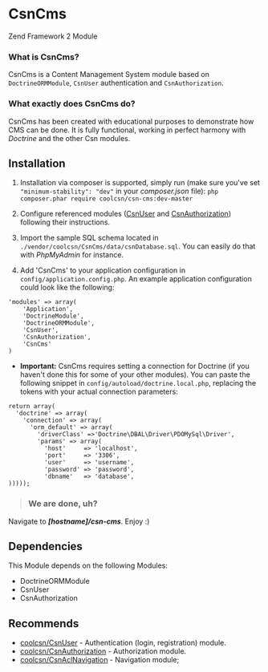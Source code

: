 CsnCms
======
Zend Framework 2 Module

### What is CsnCms? ###
CsnCms is a Content Management System module based on `DoctrineORMModule`, `CsnUser` authentication and `CsnAuthorization`.

### What exactly does CsnCms do? ###
CsnCms has been created with educational purposes to demonstrate how CMS can be done. It is fully functional, working in perfect harmony with *Doctrine* and the other Csn modules.

Installation
------------
1. Installation via composer is supported, simply run (make sure you've set `"minimum-stability": "dev"` in your *composer.json* file):
`php composer.phar require coolcsn/csn-cms:dev-master`

2. Configure referenced modules ([CsnUser](https://github.com/coolcsn/CsnUser) and [CsnAuthorization](https://github.com/coolcsn/CsnAuthorization)) following their instructions.

3. Import the sample SQL schema located in `./vendor/coolcsn/CsnCms/data/csnDatabase.sql`. You can easily do that with *PhpMyAdmin* for instance.

4. Add 'CsnCms' to your application configuration in `config/application.config.php`. An example application configuration could look like the following:

```
'modules' => array(
    'Application',
    'DoctrineModule',
    'DoctrineORMModule',
    'CsnUser',
    'CsnAuthorization',
    'CsnCms'
)
```

- **Important:** CsnCms requires setting a connection for Doctrine (if you haven't done this for some of your other modules). You can paste the following snippet in `config/autoload/doctrine.local.php`, replacing the tokens with your actual connection parameters:

```
return array(
  'doctrine' => array(
    'connection' => array(
      'orm_default' => array(
        'driverClass' =>'Doctrine\DBAL\Driver\PDOMySql\Driver',
        'params' => array(
          'host'     => 'localhost',
          'port'     => '3306',
          'user'     => 'username',
          'password' => 'password',
          'dbname'   => 'database',
)))));
```

>### We are done, uh? ###
Navigate to ***[hostname]/csn-cms***. Enjoy :)

Dependencies
------------
This Module depends on the following Modules:

- DoctrineORMModule
- CsnUser
- CsnAuthorization

Recommends
----------
- [coolcsn/CsnUser](https://github.com/coolcsn/CsnUser) - Authentication (login, registration) module.
- [coolcsn/CsnAuthorization](https://github.com/coolcsn/CsnAuthorization) - Authorization module.
- [coolcsn/CsnAclNavigation](https://github.com/coolcsn/CsnAclNavigation) - Navigation module;